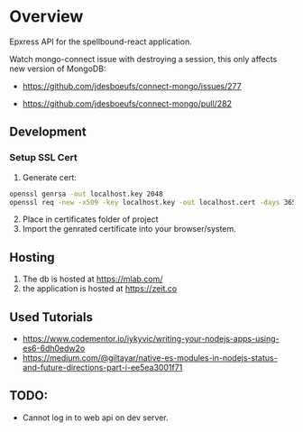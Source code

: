 # Overview

Epxress API for the spellbound-react application.

Watch mongo-connect issue with destroying a session, this only affects new version of MongoDB:

- https://github.com/jdesboeufs/connect-mongo/issues/277

- https://github.com/jdesboeufs/connect-mongo/pull/282

## Development

### Setup SSL Cert

1. Generate cert:

``` bash
openssl genrsa -out localhost.key 2048
openssl req -new -x509 -key localhost.key -out localhost.cert -days 3650 -subj /CN=localhost
```

2. Place in certificates folder of project
3. Import the genrated certificate into your browser/system.

## Hosting

1. The db is hosted at https://mlab.com/
2. the application is hosted at https://zeit.co

## Used Tutorials

- https://www.codementor.io/iykyvic/writing-your-nodejs-apps-using-es6-6dh0edw2o
- https://medium.com/@giltayar/native-es-modules-in-nodejs-status-and-future-directions-part-i-ee5ea3001f71

## TODO:

- Cannot log in to web api on dev server.